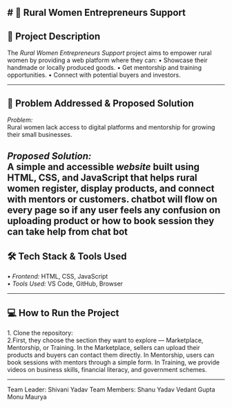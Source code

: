 ## # 🌾 Rural Women Entrepreneurs Support

## 📘 Project Description
The *Rural Women Entrepreneurs Support* project aims to empower rural women by providing a web platform where they can:
•⁠  ⁠Showcase their handmade or locally produced goods.
•⁠  ⁠Get mentorship and training opportunities.
•⁠  ⁠Connect with potential buyers and investors.

---

## 🎯 Problem Addressed & Proposed Solution
*Problem:*  
Rural women lack access to digital platforms and mentorship for growing their small businesses.

*Proposed Solution:*  
A simple and accessible *website* built using HTML, CSS, and JavaScript that helps rural women register, display products, and connect with mentors or customers.
chatbot will flow on every page so if any user feels any confusion on uploading product or how to book session they can take help from chat bot
---

## 🛠️ Tech Stack & Tools Used
•⁠  ⁠*Frontend:* HTML, CSS, JavaScript  
•⁠  ⁠*Tools Used:* VS Code, GitHub, Browser  

---

## 💻 How to Run the Project
1.⁠ ⁠Clone the repository:  
2.First, they choose the section they want to explore — Marketplace, Mentorship, or Training.
In the Marketplace, sellers can upload their products and buyers can contact them directly.
In Mentorship, users can book sessions with mentors through a simple form.
In Training, we provide videos on business skills, financial literacy, and government schemes.

---

Team Leader: Shivani Yadav
Team Members: Shanu Yadav
              Vedant Gupta
              Monu Maurya
